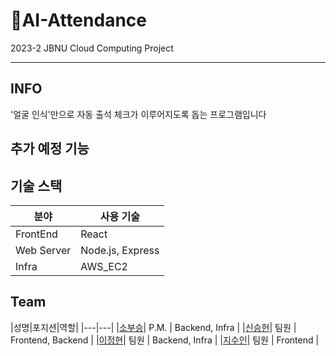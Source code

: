# AI-Attendance
2023-2 JBNU Cloud Computing Project

---

## INFO
'얼굴 인식'만으로 자동 출석 체크가 이루어지도록 돕는 프로그램입니다

## 추가 예정 기능



## 기술 스택
|분야|사용 기술|
|---|---|
|FrontEnd| React |
|Web Server| Node.js, Express |
|Infra| AWS_EC2 |

## Team
|성명|포지션|역할|
|---|---|
|[소부승](https://github.com/bootkorea)| P.M. | Backend, Infra |
|[신승헌](https://github.com/)| 팀원 | Frontend, Backend |
|[이정현](https://github.com/)| 팀원 | Backend, Infra |
|[지수인](https://github.com/)| 팀원 | Frontend |
